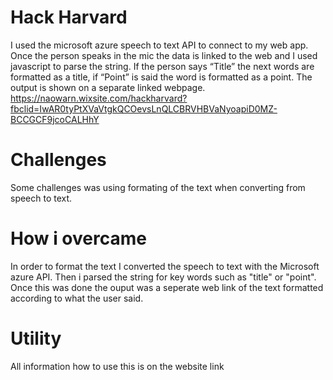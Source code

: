 # Hack Harvard

I used the microsoft azure speech to text API to connect to my web app. Once the person speaks in the mic the data is linked to the web and I used javascript to parse the string. If the person says “Title” the next words are formatted as a title, if “Point” is said the word is formatted as a point. The output is shown on a separate linked webpage. 
https://naowarn.wixsite.com/hackharvard?fbclid=IwAR0tyPtXVaVtgkQCOevsLnQLCBRVHBVaNyoapiD0MZ-BCCGCF9jcoCALHhY 

 
# Challenges 

Some challenges was using formating of the text when converting from speech to text.

# How i overcame 

In order to format the text I converted the speech to text with the Microsoft azure API. Then i parsed the string for key words such as "title" or "point". Once this was done the ouput was a seperate web link of the text formatted according to what the user said. 

# Utility 

All information how to use this is on the website link 
